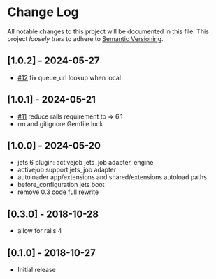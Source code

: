 # Change Log

All notable changes to this project will be documented in this file.
This project *loosely tries* to adhere to [Semantic Versioning](http://semver.org/).

## [1.0.2] - 2024-05-27
- [#12](https://github.com/rubyonjets/jets-rails/pull/12) fix queue_url lookup when local

## [1.0.1] - 2024-05-21
- [#11](https://github.com/rubyonjets/jets-rails/pull/11) reduce rails requirement to => 6.1
- rm and gitignore Gemfile.lock

## [1.0.0] - 2024-05-20

* jets 6 plugin: activejob jets_job adapter, engine
* activejob support jets_job adapter
* autoloader app/extensions and shared/extensions autoload paths
* before_configuration jets boot
* remove 0.3 code full rewrite

## [0.3.0] - 2018-10-28

- allow for rails 4

## [0.1.0] - 2018-10-27

- Initial release

